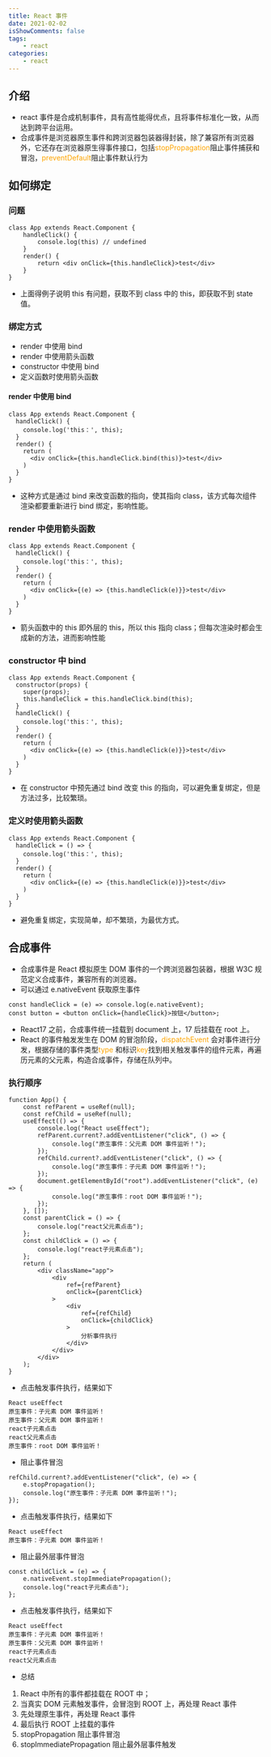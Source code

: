 ```yaml
---
title: React 事件
date: 2021-02-02
isShowComments: false
tags:
    - react
categories:
    - react
---
```


## 介绍

-   react 事件是合成机制事件，具有高性能得优点，且将事件标准化一致，从而达到跨平台运用。
-   合成事件是浏览器原生事件和跨浏览器包装器得封装，除了兼容所有浏览器外，它还存在浏览器原生得事件接口，包括<font color="orange">stopPropagation</font>阻止事件捕获和冒泡，<font color="orange">preventDefault</font>阻止事件默认行为

## 如何绑定

### 问题

```
class App extends React.Component {
    handleClick() {
        console.log(this) // undefined
    }
    render() {
        return <div onClick={this.handleClick}>test</div>
    }
}
```

-   上面得例子说明 this 有问题，获取不到 class 中的 this，即获取不到 state 值。

### 绑定方式

-   render 中使用 bind
-   render 中使用箭头函数
-   constructor 中使用 bind
-   定义函数时使用箭头函数

#### render 中使用 bind

```
class App extends React.Component {
  handleClick() {
    console.log('this：', this);
  }
  render() {
    return (
      <div onClick={this.handleClick.bind(this)}>test</div>
    )
  }
}
```

-   这种方式是通过 bind 来改变函数的指向，使其指向 class，该方式每次组件渲染都要重新进行 bind 绑定，影响性能。

### render 中使用箭头函数

```
class App extends React.Component {
  handleClick() {
    console.log('this：', this);
  }
  render() {
    return (
      <div onClick={(e) => {this.handleClick(e)}}>test</div>
    )
  }
}
```

-   箭头函数中的 this 即外层的 this，所以 this 指向 class；但每次渲染时都会生成新的方法，进而影响性能

### constructor 中 bind

```
class App extends React.Component {
  constructor(props) {
    super(props);
    this.handleClick = this.handleClick.bind(this);
  }
  handleClick() {
    console.log('this：', this);
  }
  render() {
    return (
      <div onClick={(e) => {this.handleClick(e)}}>test</div>
    )
  }
}
```

-   在 constructor 中预先通过 bind 改变 this 的指向，可以避免重复绑定，但是方法过多，比较繁琐。

### 定义时使用箭头函数

```
class App extends React.Component {
  handleClick = () => {
    console.log('this：', this);
  }
  render() {
    return (
      <div onClick={(e) => {this.handleClick(e)}}>test</div>
    )
  }
}
```

-   避免重复绑定，实现简单，却不繁琐，为最优方式。

## 合成事件

-   合成事件是 React 模拟原生 DOM 事件的一个跨浏览器包装器，根据 W3C 规范定义合成事件，兼容所有的浏览器。
-   可以通过 e.nativeEvent 获取原生事件

```
const handleClick = (e) => console.log(e.nativeEvent);
const button = <button onClick={handleClick}>按钮</button>;
```

-   React17 之前，合成事件统一挂载到 document 上，17 后挂载在 root 上。
-   React 的事件触发发生在 DOM 的冒泡阶段，<font color="orange">dispatchEvent</font> 会对事件进行分发，根据存储的事件类型<font color="orange">type</font> 和标识<font color="orange">key</font>找到相关触发事件的组件元素，再遍历元素的父元素，构造合成事件，存储在队列中。

### 执行顺序

```
function App() {
	const refParent = useRef(null);
	const refChild = useRef(null);
	useEffect(() => {
		console.log("React useEffect");
		refParent.current?.addEventListener("click", () => {
			console.log("原生事件：父元素 DOM 事件监听！");
		});
		refChild.current?.addEventListener("click", () => {
			console.log("原生事件：子元素 DOM 事件监听！");
		});
		document.getElementById("root").addEventListener("click", (e) => {
			console.log("原生事件：root DOM 事件监听！");
		});
	}, []);
	const parentClick = () => {
		console.log("react父元素点击");
	};
	const childClick = () => {
		console.log("react子元素点击");
	};
	return (
		<div className="app">
			<div
				ref={refParent}
				onClick={parentClick}
			>
				<div
					ref={refChild}
					onClick={childClick}
				>
					分析事件执行
				</div>
			</div>
		</div>
	);
}
```

-   点击触发事件执行，结果如下

```
React useEffect
原生事件：子元素 DOM 事件监听！
原生事件：父元素 DOM 事件监听！
react子元素点击
react父元素点击
原生事件：root DOM 事件监听！
```

-   阻止事件冒泡

```
refChild.current?.addEventListener("click", (e) => {
    e.stopPropagation();
    console.log("原生事件：子元素 DOM 事件监听！");
});
```

-   点击触发事件执行，结果如下

```
React useEffect
原生事件：子元素 DOM 事件监听！
```

-   阻止最外层事件冒泡

```
const childClick = (e) => {
    e.nativeEvent.stopImmediatePropagation();
    console.log("react子元素点击");
};
```

-   点击触发事件执行，结果如下

```
React useEffect
原生事件：子元素 DOM 事件监听！
原生事件：父元素 DOM 事件监听！
react子元素点击
react父元素点击
```

-   总结

1. React 中所有的事件都挂载在 ROOT 中；
2. 当真实 DOM 元素触发事件，会冒泡到 ROOT 上，再处理 React 事件
3. 先处理原生事件，再处理 React 事件
4. 最后执行 ROOT 上挂载的事件
5. stopPropagation 阻止事件冒泡
6. stopImmediatePropagation 阻止最外层事件触发
